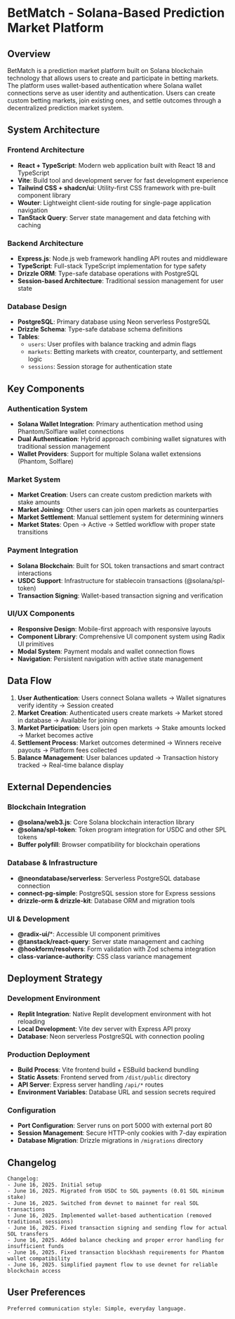 # BetMatch - Solana-Based Prediction Market Platform

## Overview

BetMatch is a prediction market platform built on Solana blockchain technology that allows users to create and participate in betting markets. The platform uses wallet-based authentication where Solana wallet connections serve as user identity and authentication. Users can create custom betting markets, join existing ones, and settle outcomes through a decentralized prediction market system.

## System Architecture

### Frontend Architecture
- **React + TypeScript**: Modern web application built with React 18 and TypeScript
- **Vite**: Build tool and development server for fast development experience
- **Tailwind CSS + shadcn/ui**: Utility-first CSS framework with pre-built component library
- **Wouter**: Lightweight client-side routing for single-page application navigation
- **TanStack Query**: Server state management and data fetching with caching

### Backend Architecture
- **Express.js**: Node.js web framework handling API routes and middleware
- **TypeScript**: Full-stack TypeScript implementation for type safety
- **Drizzle ORM**: Type-safe database operations with PostgreSQL
- **Session-based Architecture**: Traditional session management for user state

### Database Design
- **PostgreSQL**: Primary database using Neon serverless PostgreSQL
- **Drizzle Schema**: Type-safe database schema definitions
- **Tables**:
  - `users`: User profiles with balance tracking and admin flags
  - `markets`: Betting markets with creator, counterparty, and settlement logic
  - `sessions`: Session storage for authentication state

## Key Components

### Authentication System
- **Solana Wallet Integration**: Primary authentication method using Phantom/Solflare wallet connections
- **Dual Authentication**: Hybrid approach combining wallet signatures with traditional session management
- **Wallet Providers**: Support for multiple Solana wallet extensions (Phantom, Solflare)

### Market System
- **Market Creation**: Users can create custom prediction markets with stake amounts
- **Market Joining**: Other users can join open markets as counterparties
- **Market Settlement**: Manual settlement system for determining winners
- **Market States**: Open → Active → Settled workflow with proper state transitions

### Payment Integration
- **Solana Blockchain**: Built for SOL token transactions and smart contract interactions
- **USDC Support**: Infrastructure for stablecoin transactions (@solana/spl-token)
- **Transaction Signing**: Wallet-based transaction signing and verification

### UI/UX Components
- **Responsive Design**: Mobile-first approach with responsive layouts
- **Component Library**: Comprehensive UI component system using Radix UI primitives
- **Modal System**: Payment modals and wallet connection flows
- **Navigation**: Persistent navigation with active state management

## Data Flow

1. **User Authentication**: Users connect Solana wallets → Wallet signatures verify identity → Session created
2. **Market Creation**: Authenticated users create markets → Market stored in database → Available for joining
3. **Market Participation**: Users join open markets → Stake amounts locked → Market becomes active
4. **Settlement Process**: Market outcomes determined → Winners receive payouts → Platform fees collected
5. **Balance Management**: User balances updated → Transaction history tracked → Real-time balance display

## External Dependencies

### Blockchain Integration
- **@solana/web3.js**: Core Solana blockchain interaction library
- **@solana/spl-token**: Token program integration for USDC and other SPL tokens
- **Buffer polyfill**: Browser compatibility for blockchain operations

### Database & Infrastructure
- **@neondatabase/serverless**: Serverless PostgreSQL database connection
- **connect-pg-simple**: PostgreSQL session store for Express sessions
- **drizzle-orm & drizzle-kit**: Database ORM and migration tools

### UI & Development
- **@radix-ui/***: Accessible UI component primitives
- **@tanstack/react-query**: Server state management and caching
- **@hookform/resolvers**: Form validation with Zod schema integration
- **class-variance-authority**: CSS class variance management

## Deployment Strategy

### Development Environment
- **Replit Integration**: Native Replit development environment with hot reloading
- **Local Development**: Vite dev server with Express API proxy
- **Database**: Neon serverless PostgreSQL with connection pooling

### Production Deployment
- **Build Process**: Vite frontend build + ESBuild backend bundling
- **Static Assets**: Frontend served from `/dist/public` directory
- **API Server**: Express server handling `/api/*` routes
- **Environment Variables**: Database URL and session secrets required

### Configuration
- **Port Configuration**: Server runs on port 5000 with external port 80
- **Session Management**: Secure HTTP-only cookies with 7-day expiration
- **Database Migration**: Drizzle migrations in `/migrations` directory

## Changelog

```
Changelog:
- June 16, 2025. Initial setup
- June 16, 2025. Migrated from USDC to SOL payments (0.01 SOL minimum stake)
- June 16, 2025. Switched from devnet to mainnet for real SOL transactions
- June 16, 2025. Implemented wallet-based authentication (removed traditional sessions)
- June 16, 2025. Fixed transaction signing and sending flow for actual SOL transfers
- June 16, 2025. Added balance checking and proper error handling for insufficient funds
- June 16, 2025. Fixed transaction blockhash requirements for Phantom wallet compatibility
- June 16, 2025. Simplified payment flow to use devnet for reliable blockchain access
```

## User Preferences

```
Preferred communication style: Simple, everyday language.
```